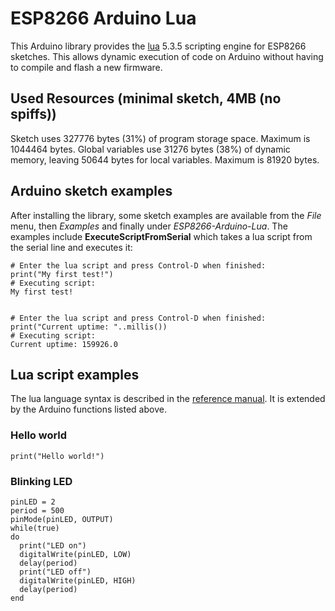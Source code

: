 # ESP8266 Arduino Lua

This Arduino library provides the [lua](https://www.lua.org/) 5.3.5 scripting engine for ESP8266 sketches. This allows dynamic execution of code on Arduino without having to compile and flash a new firmware. 

## Used Resources (minimal sketch, 4MB (no spiffs))

Sketch uses 327776 bytes (31%) of program storage space. Maximum is 1044464 bytes.
Global variables use 31276 bytes (38%) of dynamic memory, leaving 50644 bytes for local variables. Maximum is 81920 bytes.


## Arduino sketch examples

After installing the library, some sketch examples are available from the *File* menu, then *Examples* and finally under *ESP8266-Arduino-Lua*. The examples include **ExecuteScriptFromSerial** which takes a lua script from the serial line and executes it:

```
# Enter the lua script and press Control-D when finished:
print("My first test!")
# Executing script:
My first test!


# Enter the lua script and press Control-D when finished:
print("Current uptime: "..millis())
# Executing script:
Current uptime: 159926.0
```

## Lua script examples

The lua language syntax is described in the [reference manual](https://www.lua.org/manual/). It is extended by the Arduino functions listed above.

### Hello world

```
print("Hello world!")
```

### Blinking LED

```
pinLED = 2
period = 500
pinMode(pinLED, OUTPUT)
while(true)
do
  print("LED on")
  digitalWrite(pinLED, LOW)
  delay(period)
  print("LED off")
  digitalWrite(pinLED, HIGH)
  delay(period)
end
```
